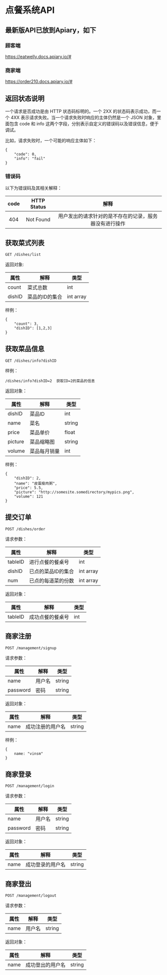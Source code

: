 # 点餐系统API
## 最新版API已放到Apiary，如下
### 顾客端
https://eatwelly.docs.apiary.io/#
### 商家端
https://order210.docs.apiary.io/#

## 返回状态说明
一个请求是否成功是由 HTTP 状态码标明的。一个 2XX 的状态码表示成功，而一个 4XX 表示请求失败。当一个请求失败时响应的主体仍然是一个 JSON 对象，里面包含 code 和 info 这两个字段，分别表示自定义的错误码以及错误信息，便于调试。

比如，请求失败时，一个可能的响应主体如下：

    {
        "code": 0,
        "info": "fail"
    }

### 错误码
以下为错误码及其相关解释：

| code | HTTP Status | 解释 |
|:----:|:-----------:|:---:|
| 404 | Not Found | 用户发出的请求针对的是不存在的记录，服务器没有进行操作 |

## 获取菜式列表
    GET /dishes/list
    
返回对象:

属性|解释|类型
-|-|-
count|菜式总数|int
dishID|菜品的ID的集合|int array

样例：

    {
        "count": 3,
        "dishID": [1,2,3]
    }

## 获取菜品信息
    GET /dishes/info?dishID

样例：

    /dishes/info?dishID=2  获取ID=2的菜品的信息
    
返回对象：

属性|解释|类型
-|-|-
dishID|菜品ID|int
name|菜名|string
price|菜品单价|float
picture|菜品缩略图|string
volume|菜品每月销量|int

样例：

    {
        "dishID": 2,
        "name": "皮蛋瘦肉粥",
        "price": 5.5,
        "picture": "http://somesite.somedirectory/mypics.png",
        "volume": 121
    }
    
## 提交订单
    POST /dishes/order
    
请求参数：

属性|解释|类型
-|-|-
tableID|进行点餐的餐桌号|int
dishID|已点的菜品ID的集合|int array
num|已点的每道菜的份数|int array

返回对象：

属性|解释|类型
-|-|-
tableID|成功点餐的餐桌号|int

## 商家注册
    POST /management/signup
    
请求参数：

属性|解释|类型
-|-|-
name|用户名|string
password|密码|string

返回对象：

属性|解释|类型
-|-|-
name|成功注册的用户名|string

样例：

    {
        name: "vinsm"
    }

## 商家登录
    POST /management/login
    
请求参数：

属性|解释|类型
-|-|-
name|用户名|string
password|密码|string

返回对象：

属性|解释|类型
-|-|-
name|成功登录的用户名|string

## 商家登出
    POST /management/logout
    
请求参数：

属性|解释|类型
-|-|-
name|用户名|string

返回对象：

属性|解释|类型
-|-|-
name|成功登出的用户名|string

